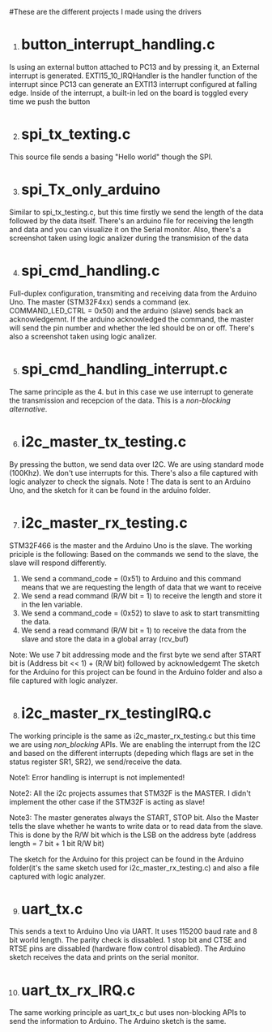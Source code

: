 #These are the different projects I made using the drivers

1. # button_interrupt_handling.c 
Is using an external button attached to PC13 and by pressing it, an External interrupt is generated. EXTI15_10_IRQHandler
is the handler function of the interrupt since PC13 can generate an EXTI13 interrupt configured at falling edge. Inside of the interrupt, a built-in 
led on the board is toggled every time we push the button

2. # spi_tx_texting.c

This source file sends a basing "Hello world" though the SPI.  

3. # spi_Tx_only_arduino

Similar to spi_tx_testing.c, but this time firstly we send the length of the data followed by the data itself. There's an arduino file for receiving 
the length and data and you can visualize it on the Serial monitor. Also, there's a screenshot taken using logic analizer during the transmision
of the data

4. # spi_cmd_handling.c

Full-duplex configuration, transmiting and receiving data from the Arduino Uno. The master (STM32F4xx) sends a command (ex. COMMAND_LED_CTRL = 0x50) 
and the arduino (slave) sends back an acknowledgemnt. If the arduino acknowledged the command, the master will send the pin number and whether the led should be on or off.
There's also a screenshot taken using logic analizer.

5. # spi_cmd_handling_interrupt.c 

The same principle as the 4. but in this case we use interrupt to generate the transmission and recepcion of the data. This is a *non-blocking alternative*.
 
6. # i2c_master_tx_testing.c

By pressing the button, we send data over I2C. We are using standard mode (100Khz). We don't use interrupts for this. There's also a file captured with logic analyzer to check the signals. Note ! The data is sent to an Arduino Uno, and the sketch for it can be found in the arduino folder.

7. # i2c_master_rx_testing.c

STM32F466 is the master and the Arduino Uno is the slave.  The working priciple is the following:
Based on the commands we send to the slave, the slave will respond differently.
1. We send a command_code = (0x51) to Arduino and this command means that we are requesting the length of data that we want to receive
2. We send a read command (R/W bit = 1) to receive the length and store it in the len variable.
3. We send a command_code = (0x52) to slave to ask to start transmitting the data.
4. We send a read command (R/W bit = 1) to receive the data from the slave and store the data in a global array (rcv_buf) 

Note: We use 7 bit addressing mode and the first byte we send after START bit is (Address bit << 1) + (R/W bit) followed by acknowledgemt
The sketch for the Arduino for this project can be found in the Arduino folder and also a file captured with logic analyzer.


8. # i2c_master_rx_testingIRQ.c

The working principle is the same as i2c_master_rx_testing.c but this time we are using *non_blocking* APIs. We are enabling the interrupt from the I2C and based on the different interrupts (depeding which flags are set in the status register SR1, SR2), we send/receive the data. 

Note1: Error handling is interrupt is not implemented!

Note2: All the i2c projects assumes that STM32F is the MASTER. I didn't implement the other case if the STM32F is acting as slave!

Note3: The master generates always the START, STOP bit. Also the Master tells the slave whether he wants to write data or to read data from the slave. This is done by the R/W bit which is the LSB on the address byte (address length = 7 bit + 1  bit R/W bit)

The sketch for the Arduino for this project can be found in the Arduino folder(it's the same sketch used for i2c_master_rx_testing.c)  and also a file captured with logic analyzer.

9. # uart_tx.c

This sends a text to Arduino Uno via UART. It uses 115200 baud rate and 8 bit world length. The parity check is dissabled. 1 stop bit and CTSE and RTSE pins are dissabled (hardware flow control disabled). The Arduino sketch receives the data and prints on the serial monitor. 

10. # uart_tx_rx_IRQ.c

The same working principle as uart_tx_c but uses non-blocking APIs to send the information to Arduino. The Arduino sketch is the same.
